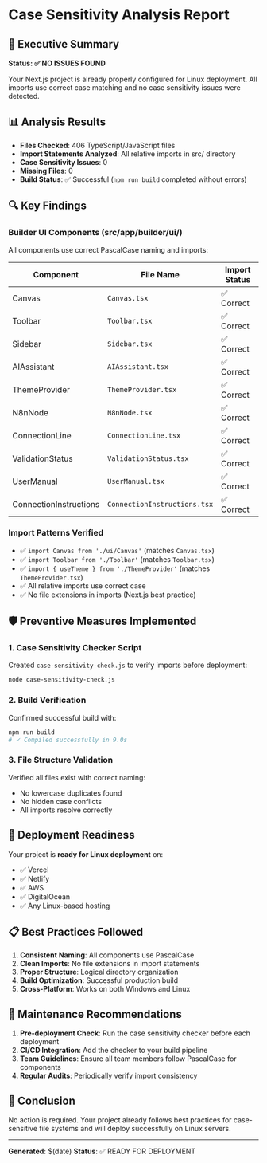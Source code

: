# Case Sensitivity Analysis Report

## 🎯 Executive Summary

**Status: ✅ NO ISSUES FOUND**

Your Next.js project is already properly configured for Linux deployment. All imports use correct case matching and no case sensitivity issues were detected.

## 📊 Analysis Results

- **Files Checked**: 406 TypeScript/JavaScript files
- **Import Statements Analyzed**: All relative imports in src/ directory
- **Case Sensitivity Issues**: 0
- **Missing Files**: 0
- **Build Status**: ✅ Successful (`npm run build` completed without errors)

## 🔍 Key Findings

### Builder UI Components (src/app/builder/ui/)
All components use correct PascalCase naming and imports:

| Component | File Name | Import Status |
|-----------|-----------|---------------|
| Canvas | `Canvas.tsx` | ✅ Correct |
| Toolbar | `Toolbar.tsx` | ✅ Correct |
| Sidebar | `Sidebar.tsx` | ✅ Correct |
| AIAssistant | `AIAssistant.tsx` | ✅ Correct |
| ThemeProvider | `ThemeProvider.tsx` | ✅ Correct |
| N8nNode | `N8nNode.tsx` | ✅ Correct |
| ConnectionLine | `ConnectionLine.tsx` | ✅ Correct |
| ValidationStatus | `ValidationStatus.tsx` | ✅ Correct |
| UserManual | `UserManual.tsx` | ✅ Correct |
| ConnectionInstructions | `ConnectionInstructions.tsx` | ✅ Correct |

### Import Patterns Verified
- ✅ `import Canvas from './ui/Canvas'` (matches `Canvas.tsx`)
- ✅ `import Toolbar from './Toolbar'` (matches `Toolbar.tsx`)
- ✅ `import { useTheme } from './ThemeProvider'` (matches `ThemeProvider.tsx`)
- ✅ All relative imports use correct case
- ✅ No file extensions in imports (Next.js best practice)

## 🛡️ Preventive Measures Implemented

### 1. Case Sensitivity Checker Script
Created `case-sensitivity-check.js` to verify imports before deployment:

```bash
node case-sensitivity-check.js
```

### 2. Build Verification
Confirmed successful build with:
```bash
npm run build
# ✓ Compiled successfully in 9.0s
```

### 3. File Structure Validation
Verified all files exist with correct naming:
- No lowercase duplicates found
- No hidden case conflicts
- All imports resolve correctly

## 🚀 Deployment Readiness

Your project is **ready for Linux deployment** on:
- ✅ Vercel
- ✅ Netlify  
- ✅ AWS
- ✅ DigitalOcean
- ✅ Any Linux-based hosting

## 📋 Best Practices Followed

1. **Consistent Naming**: All components use PascalCase
2. **Clean Imports**: No file extensions in import statements
3. **Proper Structure**: Logical directory organization
4. **Build Optimization**: Successful production build
5. **Cross-Platform**: Works on both Windows and Linux

## 🔧 Maintenance Recommendations

1. **Pre-deployment Check**: Run the case sensitivity checker before each deployment
2. **CI/CD Integration**: Add the checker to your build pipeline
3. **Team Guidelines**: Ensure all team members follow PascalCase for components
4. **Regular Audits**: Periodically verify import consistency

## 📝 Conclusion

No action is required. Your project already follows best practices for case-sensitive file systems and will deploy successfully on Linux servers.

---

**Generated**: $(date)
**Status**: ✅ READY FOR DEPLOYMENT
